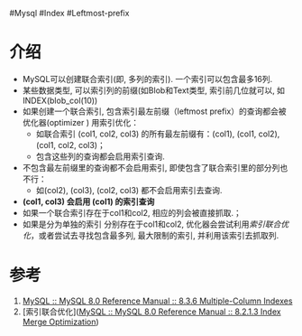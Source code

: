 #Mysql #Index #Leftmost-prefix

# 介绍
- MySQL可以创建联合索引(即, 多列的索引). 一个索引可以包含最多16列. 
- 某些数据类型, 可以索引列的前缀(如Blob和Text类型, 索引前几位就可以, 如 INDEX(blob_col(10))
- 如果创建一个联合索引, 包含索引最左前缀（leftmost prefix）的查询都会被优化器(optimizer ) 用索引优化：
	- 如联合索引 (col1, col2, col3) 的所有最左前缀有：(col1), (col1, col2), (col1, col2, col3)；
	- 包含这些列的查询都会启用索引查询.  
- 不包含最左前缀里的查询都不会启用索引, 即使包含了联合索引里的部分列也不行：
	- 如(col2), (col3), (col2, col3) 都不会启用索引去查询.  
- **(col1, col3) 会启用 (col1) 的索引查询**
- 如果一个联合索引存在于col1和col2, 相应的列会被直接抓取.；
- 如果是分为单独的索引 分别存在于col1和col2, 优化器会尝试利用*索引联合优化*，或者尝试去寻找包含最多列, 最大限制的索引, 并利用该索引去抓取列.
  


# 参考
1. [MySQL :: MySQL 8.0 Reference Manual :: 8.3.6 Multiple-Column Indexes](https://dev.mysql.com/doc/refman/8.0/en/multiple-column-indexes.html)
2. [索引联合优化]([MySQL :: MySQL 8.0 Reference Manual :: 8.2.1.3 Index Merge Optimization](https://dev.mysql.com/doc/refman/8.0/en/index-merge-optimization.html))